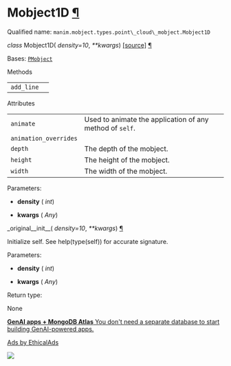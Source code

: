 # Mobject1D [¶](https://docs.manim.community/en/stable/reference/manim.mobject.types.point_cloud_mobject.Mobject1D.html\#mobject1d "Link to this heading")

Qualified name: `manim.mobject.types.point\_cloud\_mobject.Mobject1D`

_class_ Mobject1D( _density=10_, _\*\*kwargs_) [\[source\]](https://docs.manim.community/en/stable/_modules/manim/mobject/types/point_cloud_mobject.html#Mobject1D) [¶](https://docs.manim.community/en/stable/reference/manim.mobject.types.point_cloud_mobject.Mobject1D.html#manim.mobject.types.point_cloud_mobject.Mobject1D "Link to this definition")

Bases: [`PMobject`](https://docs.manim.community/en/stable/reference/manim.mobject.types.point_cloud_mobject.PMobject.html#manim.mobject.types.point_cloud_mobject.PMobject "manim.mobject.types.point_cloud_mobject.PMobject")

Methods

|     |     |
| --- | --- |
| `add_line` |  |

Attributes

|     |     |
| --- | --- |
| `animate` | Used to animate the application of any method of `self`. |
| `animation_overrides` |  |
| `depth` | The depth of the mobject. |
| `height` | The height of the mobject. |
| `width` | The width of the mobject. |

Parameters:

- **density** ( _int_)

- **kwargs** ( _Any_)


\_original\_\_init\_\_( _density=10_, _\*\*kwargs_) [¶](https://docs.manim.community/en/stable/reference/manim.mobject.types.point_cloud_mobject.Mobject1D.html#manim.mobject.types.point_cloud_mobject.Mobject1D._original__init__ "Link to this definition")

Initialize self. See help(type(self)) for accurate signature.

Parameters:

- **density** ( _int_)

- **kwargs** ( _Any_)


Return type:

None

[**GenAI apps + MongoDB Atlas** You don't need a separate database to start building GenAI-powered apps.](https://server.ethicalads.io/proxy/click/8271/019600f4-e684-7d71-a8e3-2b683c03c18e/)

[Ads by EthicalAds](https://www.ethicalads.io/advertisers/?ref=ea-text)

![](https://server.ethicalads.io/proxy/view/8271/019600f4-e684-7d71-a8e3-2b683c03c18e/)